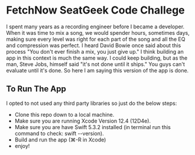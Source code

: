 #  FetchNow SeatGeek Code Challege

I spent many years as a recording engineer before I became a developer. When it was time to mix a song, we would spender hours, sometimes days, making sure every level was right for each part of the song and all the EQ and compression was perfect. I heard David Bowie once said about this process "You don't ever finish a mix, you just give up." I think building an app in this context is much the same way. I could keep building, but as the man, Steve Jobs, himself said "it's not done until it ships." You guys can't evaluate until it's done. So here I am saying this version of the app is done.

## To Run The App
I opted to not used any third party libraries so just do the below steps:

 - Clone this repo down to a local machine.
 - Make sure you are running Xcode Version 12.4 (12D4e).
 - Make sure you are have Swift 5.3.2 installed (in terminal run this command to check: swift --version).
 - Build and run the app (⌘-R in Xcode)
 - enjoy!

